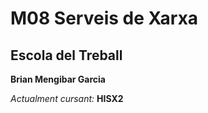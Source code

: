 # M08 Serveis de Xarxa
## Escola del Treball

**Brian Mengibar Garcia**


   *Actualment cursant:* **HISX2**
